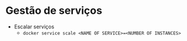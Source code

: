 # Gestão de serviços

* Escalar serviços
  * `docker service scale <NAME OF SERVICE>=<NUMBER OF INSTANCES>`
  
